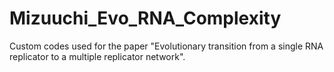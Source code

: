 # Mizuuchi_Evo_RNA_Complexity
Custom codes used for the paper "Evolutionary transition from a single RNA replicator to a multiple replicator network".

